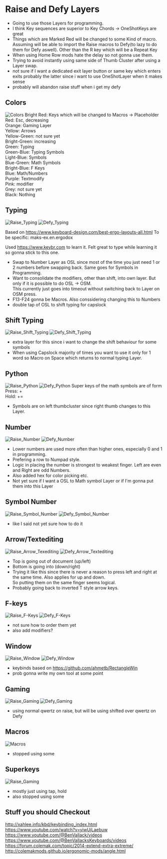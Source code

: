 # Raise and Defy Layers
- Going to  use those Layers for programming.
- I think Key sequences are superior to Key Chords -> OneShotKeys are great 
- Things which are Marked Red will be changed to some Kind of macro. Assuming will be able to import the Raise macros to Defy(to lazy to do them for Defy aswell). Other than the R key which will be a Repeat Key
- When using Home Row mods hate the delay so not gonna use them. 
- Trying to avoid instantly using same side of Thumb Cluster after using a Layer swap.
- not sure if I want a dedicated exit layer button or same key which enters exits probably the latter since i want to use OneShotLayer when it makes sense
- probably will abandon raise stuff when i get my defy
  

## Colors
![Colors](./imgs/colors.png)
Bright Red: Keys which will be changed to Macros -> Placeholder \
Red: Esc, decreasing \
Orange: Gaming Layer \
Yellow: Arrows \
Yellow-Green: not sure yet \
Bright-Green: increasing \
Green: Typing \
Green-Blue: Typing Symbols \
Light-Blue: Symbols \
Blue-Green: Math Symbols \
Bright-Blue: F Keys \
Blue: Math/Numbers \
Purple: Textmodify \
Pink: modifier\
Grey: not sure yet\
Black: Nothing 

## Typing 
![Raise_Typing](./imgs/raise/typing.png)
![Defy_Typing](./imgs/defy/typing.png)

Based on https://www.keyboard-design.com/best-ergo-layouts-all.html
To be specific: maks-ex.en.ergodox

Used https://www.keybr.com to learn it. Felt great to type while learning it so gonna stick to this one.

- Swap to Number Layer as OSL since most of the time you just need 1 or 2 numbers before swapping back. Same goes for Symbols in Programming.
- Want to consolidate the modifiers, other than shift, into own layer. But only if it is possible to do OSL -> OSM. \
This currently just goes into timeout without switching back to Layer on OSM press. 
- F13-F24 gonna be Macros. Also conssidering changing this to Numbers
- double tap of OSL to shift typing for capslock

## Shift Typing 
![Raise_Shift_Typing](./imgs/raise/shift_typing.png)
![Defy_Shift_Typing](./imgs/defy/shift_typing.png)
- extra layer for this since i want to change the shift behaviour for some symbols
- When using Capslock majority of times you want to use it only for 1 word so Macro on Space which returns to normal typing Layer.

## Python
![Raise_Python](./imgs/raise/python.png)
![Defy_Python](./imgs/defy/python.png)
Super keys of the math symbols are of form\
Press: + \
Hold: += 
- Symbols are on left thumbcluster since right thumb changes to this Layer.

## Number
![Raise_Number](./imgs/raise/number.png)
![Defy_Number](./imgs/defy/number.png)
- Lower numbers are used more often than higher ones, especially 0 and 1 in programming.
- Prefering a row to Numpad style.
- Logic in placing the number is strongest to weakest finger. Left are even and Right are odd Numbers.
- Also added hex for color picking etc.
- Not yet sure if I want a OSL to Math symbol Layer or if I'm gonna put them into this Layer 
## Symbol Number
![Raise_Symbol_Number](./imgs/raise/symbol_number.png)
![Defy_Symbol_Number](./imgs/defy/symbol_number.png)
- like I said not yet sure how to do it 
## Arrow/Textediting
![Raise_Arrow_Texediting](./imgs/raise/arrow_textediting.png)
![Defy_Arrow_Textediting](./imgs/defy/arrow_textediting.png)

- Top is going out of document (up/left)
- Bottom is going into (down/right)
- Trying it like this since there is never a reason to press left and right at the same time. Also applies for up and down.\
So putting them on the same finger seems logical. 
- Probably going back to inverted T style arrow keys.
## F-keys
![Raise_F-Keys](./imgs/raise/f-keys.png)
![Defy_F-Keys](./imgs/defy/f-keys.png)
- not sure how to order them yet
- also add modifiers?

## Window
![Raise_Window](./imgs/raise/window.png)
![Defy_Window](./imgs/defy/window.png)
- keybinds based on https://github.com/ahmetb/RectangleWin
- prob gonna write my own tool at some point

## Gaming
![Raise_Gaming](./imgs/raise/gaming.png)
![Defy_Gaming](./imgs/defy/gaming.png)
- using normal qwertz on raise, but will be using shifted over qwertz on Defy

## Macros
![Macros](./imgs/macros.png)
- stopped using some
## Superkeys
![Raise_Gaming](./imgs/superkeys.png)
- mostly just using tap, hold
- also stopped using some 
## Stuff you should Checkout
http://xahlee.info/kbd/keybinding_index.html \
https://www.youtube.com/watch?v=yiwUjLaebuw \
https://www.youtube.com/@BenVallack/videos \
https://www.youtube.com/@BenVallacksKeyboards/videos \
https://forum.colemak.com/topic/2014-extend-extra-extreme/ \
http://colemakmods.github.io/ergonomic-mods/angle.html